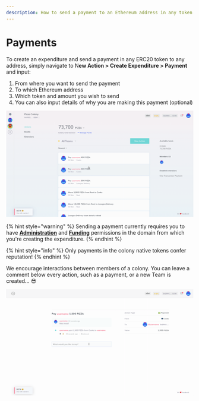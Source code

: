 ```yaml
---
description: How to send a payment to an Ethereum address in any token.
---
```


# Payments

To create an expenditure and send a payment in any ERC20 token to any address, simply navigate to N**ew Action > Create Expenditure > Payment** and input:

1. From where you want to send the payment
2. To which Ethereum address
3. Which token and amount you wish to send
4. You can also input details of why you are making this payment (optional)

![](../.gitbook/assets/CreatePayment.gif)

{% hint style="warning" %}
Sending a payment currently requires you to have [**Administration**](../advanced-features/permissions.md#administration) and [**Funding**](../advanced-features/permissions.md#funding) permissions in the domain from which you're creating the expenditure.
{% endhint %}

{% hint style="info" %}
Only payments in the colony native tokens confer reputation!&#x20;
{% endhint %}

We encourage interactions between members of a colony. You can leave a comment below every action, such as a payment, or a new Team is created... :sunglasses:&#x20;

![](../.gitbook/assets/CommentPay.gif)
